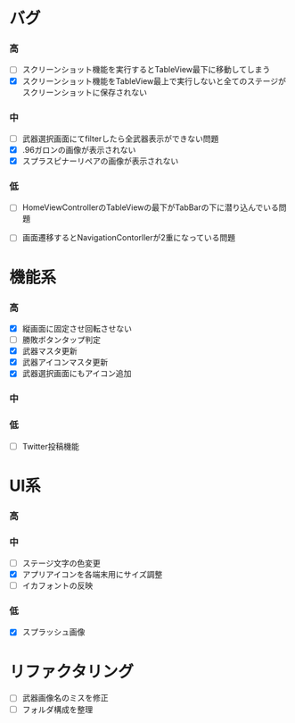 # バグ  
### 高  
- [ ] スクリーンショット機能を実行するとTableView最下に移動してしまう  
- [x] スクリーンショット機能をTableView最上で実行しないと全てのステージがスクリーンショットに保存されない  
  
### 中  
- [ ] 武器選択画面にてfilterしたら全武器表示ができない問題  
- [x] .96ガロンの画像が表示されない  
- [x] スプラスピナーリペアの画像が表示されない  
  
### 低  
  
- [ ] HomeViewControllerのTableViewの最下がTabBarの下に潜り込んでいる問題  
- [ ] 画面遷移するとNavigationContorllerが2重になっている問題  
  
  
# 機能系  
### 高  
- [x] 縦画面に固定させ回転させない  
- [ ] 勝敗ボタンタップ判定  
- [x] 武器マスタ更新  
- [x] 武器アイコンマスタ更新  
- [x] 武器選択画面にもアイコン追加  
  
### 中  
  
### 低  
- [ ] Twitter投稿機能  
  
  
# UI系  
### 高  
  
### 中   
- [ ] ステージ文字の色変更  
- [x] アプリアイコンを各端末用にサイズ調整
- [ ] イカフォントの反映
  
### 低  
- [x] スプラッシュ画像  
  
# リファクタリング  
- [ ] 武器画像名のミスを修正  
- [ ] フォルダ構成を整理  
